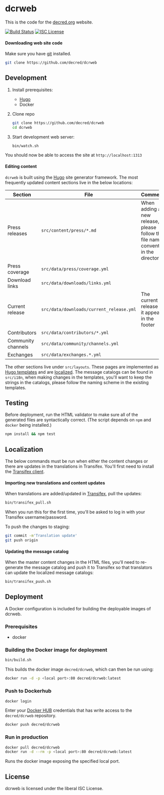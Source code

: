 dcrweb
======

This is the code for the [decred.org](https://www.decred.org) website.

[![Build Status](https://travis-ci.org/decred/dcrweb.png?branch=master)](https://travis-ci.org/decred/dcrweb)
[![ISC License](http://img.shields.io/badge/license-ISC-blue.svg)](http://copyfree.org)


#### Downloading web site code

Make sure you have [git](https://git-scm.com/) installed.

```sh
git clone https://github.com/decred/dcrweb
```

## Development

1. Install prerequisites:

   * [Hugo](https://gohugo.io/)
   * Docker

2. Clone repo
    ```sh
    git clone https://github.com/decred/dcrweb
    cd dcrweb
    ```

3. Start development web server:
    ```sh
    bin/watch.sh
    ```

You should now be able to access the site at `http://localhost:1313`

#### Editing content

`dcrweb` is built using the [Hugo](https://gohugo.io/) site generator framework.  The most frequently updated content sections live in the below locations:


| Section | File | Comments |
| --- | --- | --- | 
| Press releases | `src/content/press/*.md` | When adding a new release, please follow the file naming convention in the directory.
| Press coverage | `src/data/press/coverage.yml` ||
| Download links | `src/data/downloads/links.yml` ||
| Current release | `src/data/downloads/current_release.yml` | The current release as it appears in the footer|
| Contributors      |  `src/data/contributors/*.yml` ||
| Community channels    | `src/data/community/channels.yml` ||
| Exchanges             | `src/data/exchanges.*.yml` ||

The other sections live under `src/layouts`.  These pages are implemented as [Hugo templates](https://gohugo.io/templates/) and are [localized](https://gohugo.io/content-management/multilingual/#translation-of-strings).  The message catalogs can be found in `src/i18n`, when making changes in the templates, you'll want to keep the strings in the catalogs, please follow the naming scheme in the existing templates.    

## Testing

Before deployment, run the HTML validator to make sure all of the generated files are syntactically correct.  (The script depends on `npm` and `docker` being installed.)


```sh
npm install && npm test
```


## Localization

The below commands must be run when either the content changes or there are updates in the translations in Transifex.  You'll first need to install the [Transifex client](https://docs.transifex.com/client/installing-the-client).


#### Importing new translations and content updates

When translations are added/updated in [Transifex](https://www.transifex.com/decred/), pull the updates:

```sh
bin/transifex_pull.sh
```

When you run this for the first time, you'll be asked to log in with your Transifex username/password.

To push the changes to staging:

```sh
git commit -m'Translation update'
git push origin
```

#### Updating the message catalog

When the master content changes in the HTML files, you'll need to re-generate the message catalog and push it to Transifex so that translators can update the localized message catalogs:

```sh
bin/transifex_push.sh
```

## Deployment

A Docker configuration is included for building the deployable images of dcrweb.

### Prerequisites
  - docker

### Building the Docker image for deployment

```sh
bin/build.sh
```
This builds the docker image `decred/dcrweb`, which can then be run using:

```sh
docker run -d -p <local port>:80 decred/dcrweb:latest
```

### Push to Dockerhub

```sh
docker login
```

Enter your [Docker HUB](https://hub.docker.com/) credentials that has write access to the `decred/dcrweb` repository.

```sh
docker push decred/dcrweb
```

### Run in production

```sh
docker pull decred/dcrweb
docker run -d --rm -p <local port>:80 decred/dcrweb:latest
```

Runs the docker image exposing the specified local port.

## License

dcrweb is licensed under the liberal ISC License.